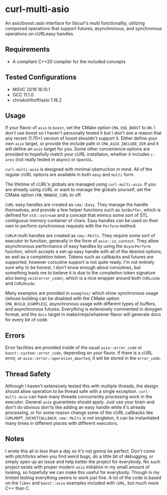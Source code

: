 # curl-multi-asio
An asio/boost::asio interface for libcurl's multi functionality, utilizing composed operations that support futures, asynchronous, 
and synchronous operations on cURLeasy handles.

## Requirements
- A compliant C++20 compiler for the included concepts

## Tested Configurations
- MSVC 2019 16.10.1
- GCC 11.1.0
- chriskohlhoff/asio 1.18.2

## Usage
If your flavor of `asio` is `boost`, set the CMake option `CMA_USE_BOOST` to `ON`. I don't use boost so I haven't personally tested it
but I don't see a reason that any recent (1.70+) version of boost shouldn't support it. Either define your own `asio` target, or provide
the include path in `CMA_ASIO_INCLUDE_DIR` and it will define an `asio` target for you. Some other convenience options are provided to
hopefully match your cURL installaton, whether it includes `c-ares` (not really tested in async) or `OpenSSL`.

`curl-multi-asio` is designed with minimal obstruction in mind. All of the regular cURL options are available in both `easy` and `multi` form.

The lifetime of cURL's globals are managed using `curl-multi-asio`. If you are already using cURL or want to manage the globals yourself, 
set the CMake option `CMA_MANAGE_CURL` to off.

`CURL` easy handles are created as `cma::Easy`. They manage the handle themselves, and provide a few helper functions such as `SetBuffer`, 
which is defined for `std::ostream` and a concept that mimics some sort of STL contiguous memory container of chars.
Easy handles can be used on their own to perform synchronous requests with the `Perform` method.

`CURLM` multi handles are created as `cma::Multi`. They require some sort of executor to function, generally in the form of `asio::io_context`. 
They allow asynchronous performance of easy handles by using the `AsyncPerform` function, which accepts a set-up easy handle with all of the
desired options, as well as a completion token. Tokens such as callbacks and futures are supported, however coroutine support is not quite
ready. I'm not entirely sure why to be honest, I don't know enough about coroutines, but something leads me to believe it is due to the completion
token signature also being `void(error_code)`, which is a nice wrapper around both `CURLcode` and `CURLMcode`.

Many examples are provided in `examples/` which show synchronous usage (whose building can be disabled with the CMake option `CMA_BUILD_EXAMPLES`), 
asynchronous usage with different types of buffers, and asynchronous futures. Everything is extensively commented in doxygen format, and the `docs`
target in make/ninja/whatever flavor will generate docs for every bit of code.

## Errors
Error facilities are provided inside of the usual `asio::error_code` or `boost::system::error_code`, depending on your flavor. If there is a
cURL error, or `asio::error::operation_aborted`, it will be stored in the `error_code`.

## Thread Safety
Although I haven't extensively tested this with multiple threads, the design should allow operation to be thread safe with a single exception.
`curl-multi-asio` can have many threads concurrently processing work in the executor. General `asio` guarantees should apply. Just
use your brain and don't do obvious don'ts like adding an easy handle while it's already processing, or for some reason change some of the cURL
callbacks like `CURLMOPT_SOCKETCALLBACK`. `cma::Multi` is not singleton, it can be instantiated many times in different places with different
executors.

## Notes
I wrote this all in less than a day so it's not gonna be perfect. Don't come with pitchforks when you find weird bugs, do a little bit of debugging,
or simply open up an issue and help better the project for everybody. No such project exists with proper modern `asio` initiation in my small amount
of looking, so hopefully we can make this useful for everybody. Though in my limited testing everything seems to work just fine. A lot of the code is
based on the `libev` and `boost::asio` examples included with `cURL`, but much more C++ than C.
